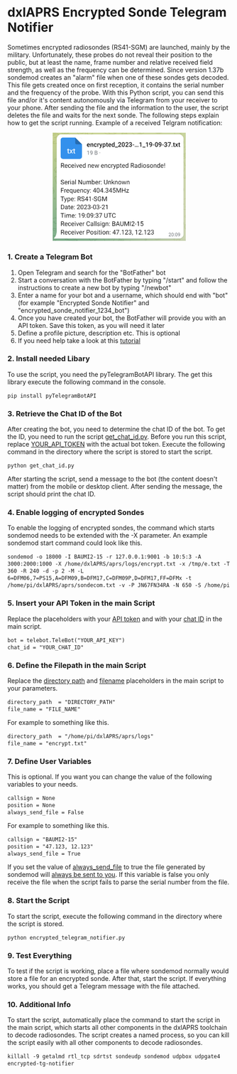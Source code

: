 # dxlAPRS Encrypted Sonde Telegram Notifier
Sometimes encrypted radiosondes (RS41-SGM) are launched, mainly by the military. Unfortunately, these probes do not reveal their position to the public, but at least the name, frame number and relative received field strength, as well as the frequency can be determined. Since version 1.37b sondemod creates an "alarm" file when one of these sondes gets decoded. This file gets created once on first reception, it contains the serial number and the frequency of the probe. With this Python script, you can send this file and/or it's content autonomously via Telegram from your receiver to your phone. After sending the file and the information to the user, the script deletes the file and waits for the next sonde. The following steps explain how to get the script running.
Example of a received Telgram notification:
<p align="center">
  <img src="https://github.com/byte-me404/dxlAPRS-encrypted-sonde-telegram-notifier/blob/main/example_message.png" width="300" title="Example Telegram Message">
</p>

### 1. Create a Telegram Bot
1. Open Telegram and search for the "BotFather" bot
2. Start a conversation with the BotFather by typing "/start" and follow the instructions to create a new bot by typing "/newbot"
3. Enter a name for your bot and a username, which should end with "bot" (for example "Encrypted Sonde Notifier" and "encrypted_sonde_notifier_1234_bot")
4. Once you have created your bot, the BotFather will provide you with an API token. Save this token, as you will need it later
5. Define a profile picture, description etc. This is optional
5. If you need help take a look at this [tutorial](https://youtu.be/aNmRNjME6mE)

### 2. Install needed Libary
To use the script, you need the pyTelegramBotAPI library. The get this library execute the following command in the console.
```
pip install pyTelegramBotAPI
```

### 3. Retrieve the Chat ID of the Bot
After creating the bot, you need to determine the chat ID of the bot. To get the ID, you need to run the script [get_chat_id.py](https://github.com/byte-me404/dxlAPRS-encrypted-sonde-telegram-notifier/blob/main/get_chat_id.py). Before you run this script, replace [YOUR_API_TOKEN](https://github.com/byte-me404/dxlAPRS-encrypted-sonde-telegram-notifier/blob/main/get_chat_id.py#L8) with the actual bot token. Execute the following command in the directory where the script is stored to start the script.
```
python get_chat_id.py
```
After starting the script, send a message to the bot (the content doesn't matter) from the mobile or desktop client. After sending the message, the script should print the chat ID.

### 4. Enable logging of encrypted Sondes
To enable the logging of encrypted sondes, the command which starts sondemod needs to be extended with the -X <filename> parameter. An example sondemod start command could look like this.
```
sondemod -o 18000 -I BAUMI2-15 -r 127.0.0.1:9001 -b 10:5:3 -A 3000:2000:1000 -X /home/dxlAPRS/aprs/logs/encrypt.txt -x /tmp/e.txt -T 360 -R 240 -d -p 2 -M -L 6=DFM06,7=PS15,A=DFM09,B=DFM17,C=DFM09P,D=DFM17,FF=DFMx -t /home/pi/dxlAPRS/aprs/sondecom.txt -v -P JN67FN34RA -N 650 -S /home/pi
```

### 5. Insert your API Token in the main Script
Replace the placeholders with your [API token](https://github.com/byte-me404/dxlAPRS-encrypted-sonde-telegram-notifier/blob/main/encrypted_telegram_notifier.py#L23) and with your [chat ID](https://github.com/byte-me404/dxlAPRS-encrypted-sonde-telegram-notifier/blob/main/encrypted_telegram_notifier.py#L25) in the main script.
```
bot = telebot.TeleBot("YOUR_API_KEY")
chat_id = "YOUR_CHAT_ID"
```

### 6. Define the Filepath in the main Script
Replace the [directory path](https://github.com/byte-me404/dxlAPRS-encrypted-sonde-telegram-notifier/blob/main/encrypted_telegram_notifier.py#L28) and [filename](https://github.com/byte-me404/dxlAPRS-encrypted-sonde-telegram-notifier/blob/main/encrypted_telegram_notifier.py#L30) placeholders in the main script to your parameters.
```
directory_path  = "DIRECTORY_PATH"
file_name = "FILE_NAME"
```
For example to something like this.
```
directory_path  = "/home/pi/dxlAPRS/aprs/logs"
file_name = "encrypt.txt"
```

### 7. Define User Variables
This is optional. If you want you can change the value of the following variables to your needs.
```
callsign = None
position = None
always_send_file = False
```
For example to something like this.
```
callsign = "BAUMI2-15"
position = "47.123, 12.123"
always_send_file = True
```
If you set the value of [always_send_file](https://github.com/byte-me404/dxlAPRS-encrypted-sonde-telegram-notifier/blob/main/encrypted_telegram_notifier.py#L40) to true the file generated by sondemod will [always be sent to you](https://github.com/byte-me404/dxlAPRS-encrypted-sonde-telegram-notifier/blob/main/encrypted_telegram_notifier.py#L97). If this variable is false you only receive the file when the script fails to parse the serial number from the file.

### 8. Start the Script
To start the script, execute the following command in the directory where the script is stored.
```
python encrypted_telegram_notifier.py
```

### 9. Test Everything
To test if the script is working, place a file where sondemod normally would store a file for an encrypted sonde. After that, start the script. If everything works, you should get a Telegram message with the file attached.

### 10. Additional Info
To start the script, automatically place the command to start the script in the main script, which starts all other components in the dxlAPRS toolchain to decode radiosondes. The script creates a named process, so you can kill the script easily with all other components to decode radiosondes.
```
killall -9 getalmd rtl_tcp sdrtst sondeudp sondemod udpbox udpgate4 encrypted-tg-notifier
```
